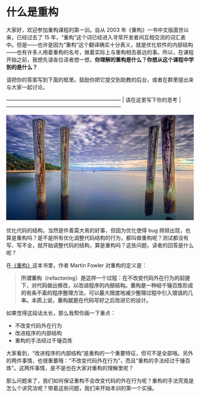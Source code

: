 # 什么是重构

大家好，欢迎参加重构课程的第一训。自从 2003 年《重构》一书中文版面世以来，已经过去了 15 年，“重构”这个词已经进入寻常开发者间互相交流的词汇表中。但是——也许是因为“重构”这个翻译确实十分表义，就是优化软件的内部结构——也有许多人用着重构的名号，做着实际上与重构相去甚远的事。所以，在课程开始之前，我想先请各位读者想一想，**你理解的重构是什么？你想从这个课程中学到的是什么？**

请把你的答案写到下面的框里。鼓励你把它提交到助教的后台，或者在群里提出来与大家一起讨论。

——————————————————————
| 请在这里写下你的思考 |
——————————————————————

![](./images/seperator-australia-queensland.jpg)

优化代码的结构，当然是件善莫大焉的好事，但因为优化使得 bug 频频出现，也算是重构吗？是不是所有优化调整代码结构的行为，都叫做重构呢？测试都没有写、写不全，就开始调整代码的结构，算是重构吗？这些问题，读者的回答是什么呢？

在[《重构》](https://book.douban.com/subject/30468597/)这本书里，作者 Martin Fowler 对重构的定义是：

> **所谓重构（refactoring）是这样一个过程：在不改变代码外在行为的前提下，对代码做出修改，以改进程序的内部结构。重构是一种经千锤百炼形成的有条不紊的程序整理方法，可以最大限度地减少整理过程中引入错误的几率。本质上说，重构就是在代码写好之后改进它的设计。**

如果觉得这段话太长，那么我帮你画一下重点：

- 不改变代码外在行为
- 改进程序的内部结构
- 重构的手法经过千锤百炼

大家看到，“改进程序的内部结构”是重构的一个重要特征，但可不是全部哦。另外的两件事情，也很重要哦：“不改变代码外在行为”，而且“重构的手法经过千锤百炼”。这两件事情，是不是也在大家对重构的理解里呢？

那么问题来了，我们如何保证重构不会改变代码的外在行为呢？重构的手法究竟是怎么个讲究法呢？带着这些问题，我们来开始本训的第一个实操。
